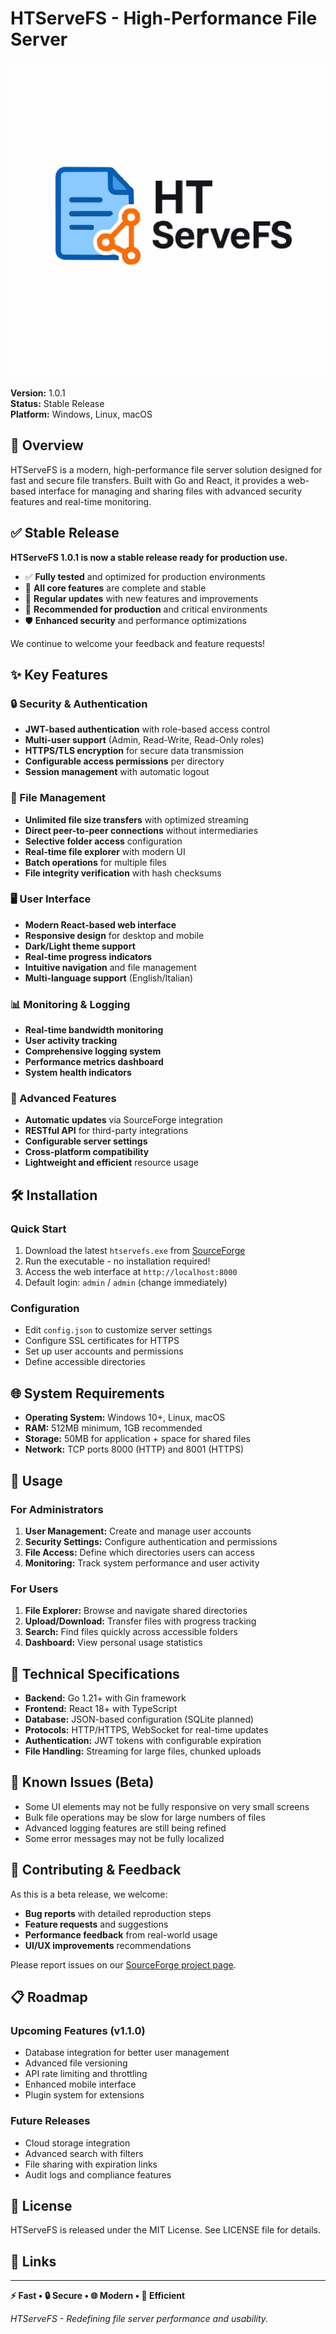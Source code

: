 # HTServeFS - High-Performance File Server

![HTServeFS Logo](htservefs-icon.svg)

**Version:** 1.0.1  
**Status:** Stable Release  
**Platform:** Windows, Linux, macOS

## 🚀 Overview

HTServeFS is a modern, high-performance file server solution designed for fast and secure file transfers. Built with Go and React, it provides a web-based interface for managing and sharing files with advanced security features and real-time monitoring.

## ✅ Stable Release

**HTServeFS 1.0.1 is now a stable release ready for production use.**

- ✅ **Fully tested** and optimized for production environments
- 🔧 **All core features** are complete and stable
- 📝 **Regular updates** with new features and improvements
- 🚀 **Recommended for production** and critical environments
- 🛡️ **Enhanced security** and performance optimizations

We continue to welcome your feedback and feature requests!

## ✨ Key Features

### 🔒 Security & Authentication
- **JWT-based authentication** with role-based access control
- **Multi-user support** (Admin, Read-Write, Read-Only roles)
- **HTTPS/TLS encryption** for secure data transmission
- **Configurable access permissions** per directory
- **Session management** with automatic logout

### 📁 File Management
- **Unlimited file size transfers** with optimized streaming
- **Direct peer-to-peer connections** without intermediaries
- **Selective folder access** configuration
- **Real-time file explorer** with modern UI
- **Batch operations** for multiple files
- **File integrity verification** with hash checksums

### 🖥️ User Interface
- **Modern React-based web interface**
- **Responsive design** for desktop and mobile
- **Dark/Light theme support**
- **Real-time progress indicators**
- **Intuitive navigation** and file management
- **Multi-language support** (English/Italian)

### 📊 Monitoring & Logging
- **Real-time bandwidth monitoring**
- **User activity tracking**
- **Comprehensive logging system**
- **Performance metrics dashboard**
- **System health indicators**

### 🔄 Advanced Features
- **Automatic updates** via SourceForge integration
- **RESTful API** for third-party integrations
- **Configurable server settings**
- **Cross-platform compatibility**
- **Lightweight and efficient** resource usage

## 🛠️ Installation

### Quick Start
1. Download the latest `htservefs.exe` from [SourceForge](https://sourceforge.net/projects/htservefs/)
2. Run the executable - no installation required!
3. Access the web interface at `http://localhost:8000`
4. Default login: `admin` / `admin` (change immediately)

### Configuration
- Edit `config.json` to customize server settings
- Configure SSL certificates for HTTPS
- Set up user accounts and permissions
- Define accessible directories

## 🌐 System Requirements

- **Operating System:** Windows 10+, Linux, macOS
- **RAM:** 512MB minimum, 1GB recommended
- **Storage:** 50MB for application + space for shared files
- **Network:** TCP ports 8000 (HTTP) and 8001 (HTTPS)

## 📖 Usage

### For Administrators
1. **User Management:** Create and manage user accounts
2. **Security Settings:** Configure authentication and permissions
3. **File Access:** Define which directories users can access
4. **Monitoring:** Track system performance and user activity

### For Users
1. **File Explorer:** Browse and navigate shared directories
2. **Upload/Download:** Transfer files with progress tracking
3. **Search:** Find files quickly across accessible folders
4. **Dashboard:** View personal usage statistics

## 🔧 Technical Specifications

- **Backend:** Go 1.21+ with Gin framework
- **Frontend:** React 18+ with TypeScript
- **Database:** JSON-based configuration (SQLite planned)
- **Protocols:** HTTP/HTTPS, WebSocket for real-time updates
- **Authentication:** JWT tokens with configurable expiration
- **File Handling:** Streaming for large files, chunked uploads

## 🐛 Known Issues (Beta)

- Some UI elements may not be fully responsive on very small screens
- Bulk file operations may be slow for large numbers of files
- Advanced logging features are still being refined
- Some error messages may not be fully localized

## 🤝 Contributing & Feedback

As this is a beta release, we welcome:
- **Bug reports** with detailed reproduction steps
- **Feature requests** and suggestions
- **Performance feedback** from real-world usage
- **UI/UX improvements** recommendations

Please report issues on our [SourceForge project page](https://sourceforge.net/projects/htservefs/).

## 📋 Roadmap

### Upcoming Features (v1.1.0)
- Database integration for better user management
- Advanced file versioning
- API rate limiting and throttling
- Enhanced mobile interface
- Plugin system for extensions

### Future Releases
- Cloud storage integration
- Advanced search with filters
- File sharing with expiration links
- Audit logs and compliance features

## 📄 License

HTServeFS is released under the MIT License. See LICENSE file for details.

## 🔗 Links



---

**⚡ Fast • 🔒 Secure • 🌐 Modern • 🚀 Efficient**

*HTServeFS - Redefining file server performance and usability.*
